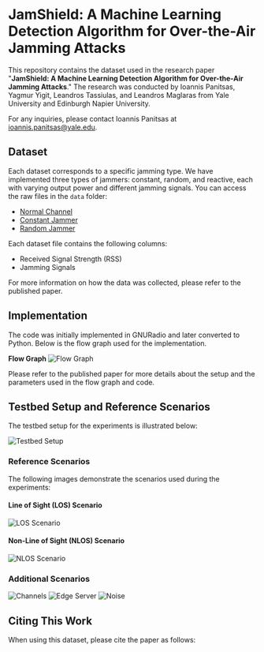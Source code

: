 # JamShield: A Machine Learning Detection Algorithm for Over-the-Air Jamming Attacks

This repository contains the dataset used in the research paper "**JamShield: A Machine Learning Detection Algorithm for Over-the-Air Jamming Attacks**." The research was conducted by Ioannis Panitsas, Yagmur Yigit, Leandros Tassiulas, and Leandros Maglaras from Yale University and Edinburgh Napier University.

For any inquiries, please contact Ioannis Panitsas at [ioannis.panitsas@yale.edu](mailto:ioannis.panitsas@yale.edu).

## Dataset

Each dataset corresponds to a specific jamming type. We have implemented three types of jammers: constant, random, and reactive, each with varying output power and different jamming signals. You can access the raw files in the `data` folder:

- [Normal Channel](data/)
- [Constant Jammer](data/)
- [Random Jammer](data/)

Each dataset file contains the following columns:

- Received Signal Strength (RSS)
- Jamming Signals

For more information on how the data was collected, please refer to the published paper.

## Implementation

The code was initially implemented in GNURadio and later converted to Python. Below is the flow graph used for the implementation.

**Flow Graph**
![Flow Graph](path/to/your/flow_graph_image.png) <!-- Add your flow graph image here -->

Please refer to the published paper for more details about the setup and the parameters used in the flow graph and code.

## Testbed Setup and Reference Scenarios

The testbed setup for the experiments is illustrated below:

![Testbed Setup](testbed_setup.png) <!-- Your testbed setup image -->

### Reference Scenarios

The following images demonstrate the scenarios used during the experiments:

#### Line of Sight (LOS) Scenario
![LOS Scenario](LOS_scenario.png)

#### Non-Line of Sight (NLOS) Scenario
![NLOS Scenario](NLOS_scenario.png)

### Additional Scenarios
![Channels](channels.png)
![Edge Server](edge_server.png)
![Noise](noise.png)

## Citing This Work

When using this dataset, please cite the paper as follows:

